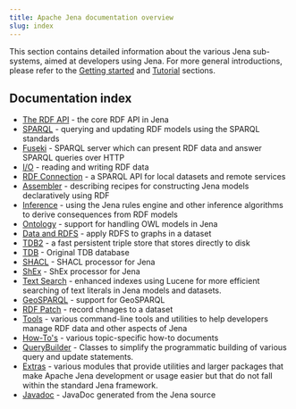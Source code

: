 ```yaml
---
title: Apache Jena documentation overview
slug: index
---
```


This section contains detailed information about the various Jena
sub-systems, aimed at developers using Jena. For more general introductions,
please refer to the [Getting started](/getting_started/) and [Tutorial](/tutorials/)
sections.

## Documentation index

* [The RDF API](./rdf/) - the core RDF API in Jena
* [SPARQL](./query/) - querying and updating RDF models using the SPARQL standards
* [Fuseki](./fuseki2/) - SPARQL server which can present RDF data and answer SPARQL queries over HTTP
* [I/O](./io/) - reading and writing RDF data
* [RDF Connection](./rdfconnection/) - a SPARQL API for local datasets and remote services
* [Assembler](./assembler/) - describing recipes for constructing Jena models declaratively using RDF
* [Inference](./inference/) - using the Jena rules engine and other inference algorithms to derive consequences from RDF models
* [Ontology](./ontology/) - support for handling OWL models in Jena
* [Data and RDFS](./rdfs) - apply RDFS to graphs in a dataset
* [TDB2](./tdb2) - a fast persistent triple store that stores directly to disk
* [TDB](./tdb/) - Original TDB database
* [SHACL](./shacl) - SHACL processor for Jena
* [ShEx](./shex) - ShEx processor for Jena
* [Text Search](./query/text-query.html) - enhanced indexes using Lucene for more efficient searching of text literals in Jena models and datasets.
* [GeoSPARQL](./geosparql/) - support for GeoSPARQL
* [RDF Patch](./rdf-patch) - record chnages to a dataset
* [Tools](./tools/) - various command-line tools and utilities to help developers manage RDF data and other aspects of Jena
* [How-To's](./notes/) - various topic-specific how-to documents
* [QueryBuilder](./extras/querybuilder/) - Classes to simplify the programmatic building of various query and update statements.
* [Extras](./extras/) - various modules that provide utilities and larger packages that make Apache Jena development or usage easier but that do not fall within the standard Jena framework.
* [Javadoc](./javadoc/) - JavaDoc generated from the Jena source
